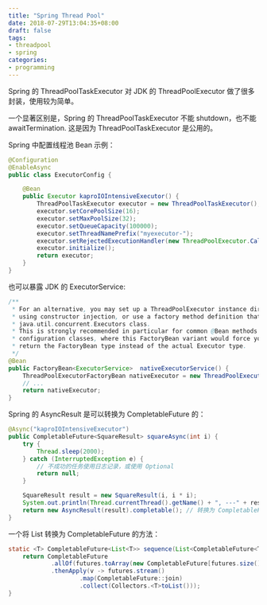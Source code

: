 ```yaml
---
title: "Spring Thread Pool"
date: 2018-07-29T13:04:35+08:00
draft: false
tags:
- threadpool
- spring
categories:
- programming
---
```


Spring 的 ThreadPoolTaskExecutor 对 JDK 的 ThreadPoolExecutor 做了很多封装，使用较为简单。

一个显著区别是，Spring 的 ThreadPoolTaskExecutor 不能 shutdown，也不能 awaitTermination. 这是因为 ThreadPoolTaskExecutor 是公用的。

Spring 中配置线程池 Bean 示例：

```java
@Configuration
@EnableAsync
public class ExecutorConfig {

    @Bean
    public Executor kaproIOIntensiveExecutor() {
        ThreadPoolTaskExecutor executor = new ThreadPoolTaskExecutor();
        executor.setCorePoolSize(16);
        executor.setMaxPoolSize(32);
        executor.setQueueCapacity(100000);
        executor.setThreadNamePrefix("myexecutor-");
        executor.setRejectedExecutionHandler(new ThreadPoolExecutor.CallerRunsPolicy());
        executor.initialize();
        return executor;
    }
}
```

也可以暴露 JDK 的 ExecutorService:

```java
/**
 * For an alternative, you may set up a ThreadPoolExecutor instance directly
 * using constructor injection, or use a factory method definition that points to the
 * java.util.concurrent.Executors class.
 * This is strongly recommended in particular for common @Bean methods in
 * configuration classes, where this FactoryBean variant would force you to
 * return the FactoryBean type instead of the actual Executor type.
 */
@Bean
public FactoryBean<ExecutorService>  nativeExecutorService() {
    ThreadPoolExecutorFactoryBean nativeExecutor = new ThreadPoolExecutorFactoryBean();
    // ...
    return nativeExecutor;
}
```

Spring 的 AsyncResult 是可以转换为 CompletableFuture 的：

```java
@Async("kaproIOIntensiveExecutor")
public CompletableFuture<SquareResult> squareAsync(int i) {
    try {
        Thread.sleep(2000);
    } catch (InterruptedException e) {
        // 不成功的任务使用日志记录，或使用 Optional
        return null;
    }

    SquareResult result = new SquareResult(i, i * i);
    System.out.println(Thread.currentThread().getName() + ", ---" + result);
    return new AsyncResult(result).completable(); // 转换为 CompletableFuture
}
```

一个将 List<CompletableFuture> 转换为 CompletableFuture<List> 的方法：

```java
static <T> CompletableFuture<List<T>> sequence(List<CompletableFuture<T>> futures) {
    return CompletableFuture
            .allOf(futures.toArray(new CompletableFuture[futures.size()]))
            .thenApply(v -> futures.stream()
                    .map(CompletableFuture::join)
                    .collect(Collectors.<T>toList()));
}
```